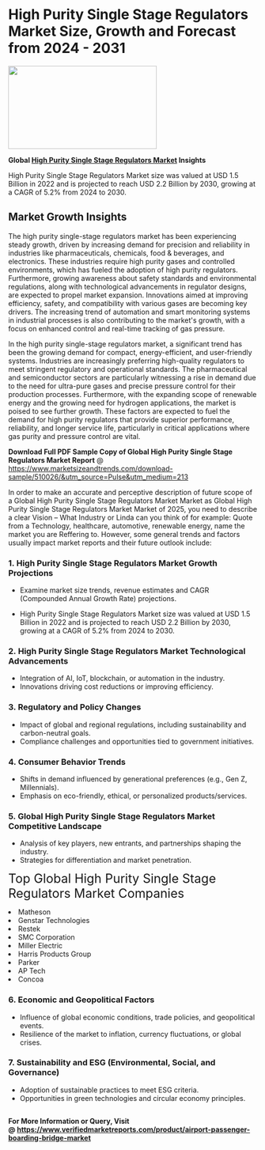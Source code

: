 <H1>High Purity Single Stage Regulators Market Size, Growth and Forecast from 2024 - 2031</H1><img class="aligncenter size-medium wp-image-584254" src="https://thirdeyenews.in/wp-content/uploads/2024/09/Global-Market-Research-300x168.jpeg" alt="" width="300" height="168" /><p><strong>Global&nbsp;<a href="https://www.marketsizeandtrends.com/download-sample/510026/&amp;utm_source=Pulse&amp;utm_medium=213">High Purity Single Stage Regulators Market</a> Insights</strong></p><p>High Purity Single Stage Regulators Market size was valued at USD 1.5 Billion in 2022 and is projected to reach USD 2.2 Billion by 2030, growing at a CAGR of 5.2% from 2024 to 2030.</p><p><h2>Market Growth Insights</h2> <p>The high purity single-stage regulators market has been experiencing steady growth, driven by increasing demand for precision and reliability in industries like pharmaceuticals, chemicals, food & beverages, and electronics. These industries require high purity gases and controlled environments, which has fueled the adoption of high purity regulators. Furthermore, growing awareness about safety standards and environmental regulations, along with technological advancements in regulator designs, are expected to propel market expansion. Innovations aimed at improving efficiency, safety, and compatibility with various gases are becoming key drivers. The increasing trend of automation and smart monitoring systems in industrial processes is also contributing to the market's growth, with a focus on enhanced control and real-time tracking of gas pressure. </p> <p>In the high purity single-stage regulators market, a significant trend has been the growing demand for compact, energy-efficient, and user-friendly systems. Industries are increasingly preferring high-quality regulators to meet stringent regulatory and operational standards. The pharmaceutical and semiconductor sectors are particularly witnessing a rise in demand due to the need for ultra-pure gases and precise pressure control for their production processes. Furthermore, with the expanding scope of renewable energy and the growing need for hydrogen applications, the market is poised to see further growth. These factors are expected to fuel the demand for high purity regulators that provide superior performance, reliability, and longer service life, particularly in critical applications where gas purity and pressure control are vital. </p><p><span class=""><strong>Download Full PDF Sample Copy of Global High Purity Single Stage Regulators Market Report</strong> @ <a href="https://www.marketsizeandtrends.com/download-sample/510026/&amp;utm_source=Pulse&amp;utm_medium=213" target="_blank">https://www.marketsizeandtrends.com/download-sample/510026/&amp;utm_source=Pulse&amp;utm_medium=213</a></span></p><p>In order to make an accurate and perceptive description of future scope of a Global&nbsp;High Purity Single Stage Regulators Market Market as Global&nbsp;High Purity Single Stage Regulators Market Market of 2025, you need to describe a clear Vision &ndash; What Industry or Linda can you think of for example: Quote from a Technology, healthcare, automotive, renewable energy, name the market you are Reffering to. However, some general trends and factors usually impact market reports and their future outlook include:</p><h3>1.&nbsp;<strong>High Purity Single Stage Regulators Market Growth Projections</strong></h3><ul><li>Examine market size trends, revenue estimates and CAGR (Compounded Annual Growth Rate) projections.</li><li><p>High Purity Single Stage Regulators Market size was valued at USD 1.5 Billion in 2022 and is projected to reach USD 2.2 Billion by 2030, growing at a CAGR of 5.2% from 2024 to 2030.</p></li></ul><h3>2.&nbsp;<strong>High Purity Single Stage Regulators Market Technological Advancements</strong></h3><ul><li>Integration of AI, IoT, blockchain, or automation in the industry.</li><li>Innovations driving cost reductions or improving efficiency.</li></ul><h3>3.&nbsp;<strong>Regulatory and Policy Changes</strong></h3><ul><li>Impact of global and regional regulations, including sustainability and carbon-neutral goals.</li><li>Compliance challenges and opportunities tied to government initiatives.</li></ul><h3>4.&nbsp;<strong>Consumer Behavior Trends</strong></h3><ul><li>Shifts in demand influenced by generational preferences (e.g., Gen Z, Millennials).</li><li>Emphasis on eco-friendly, ethical, or personalized products/services.</li></ul><h3>5.&nbsp;<strong>Global High Purity Single Stage Regulators Market Competitive Landscape</strong></h3><ul><li>Analysis of key players, new entrants, and partnerships shaping the industry.</li><li>Strategies for differentiation and market penetration.</li></ul><p data-pm-slice="1 1 []"><span style="color: inherit; font-family: inherit; font-size: 25px;">Top Global High Purity Single Stage Regulators Market Companies</span></p><div class="" data-test-id=""><p><li>Matheson</li><li> Genstar Technologies</li><li> Restek</li><li> SMC Corporation</li><li> Miller Electric</li><li> Harris Products Group</li><li> Parker</li><li> AP Tech</li><li> Concoa</li></p></div><h3>6.&nbsp;<strong>Economic and Geopolitical Factors</strong></h3><ul><li>Influence of global economic conditions, trade policies, and geopolitical events.</li><li>Resilience of the market to inflation, currency fluctuations, or global crises.</li></ul><h3>7.&nbsp;<strong>Sustainability and ESG (Environmental, Social, and Governance)</strong></h3><ul><li>Adoption of sustainable practices to meet ESG criteria.</li><li>Opportunities in green technologies and circular economy principles.</li></ul><h2><strong style="font-size: 14px;">For More Information or Query, Visit @&nbsp;</strong><a style="background-color: #ffffff; font-size: 14px;" href="https://www.marketsizeandtrends.com/report/high-purity-single-stage-regulators-market/" target="_blank">https://www.verifiedmarketreports.com/product/airport-passenger-boarding-bridge-market</a></h2>
